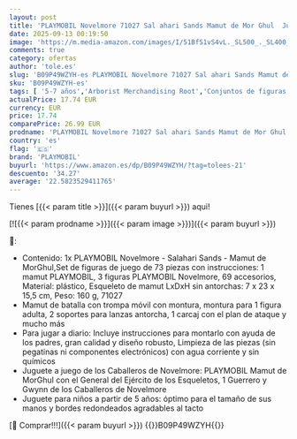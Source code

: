 ```yaml
---
layout: post
title: 'PLAYMOBIL Novelmore 71027 Sal ahari Sands Mamut de Mor Ghul  Juguetes para niños a Partir de 5 años'
date: 2025-09-13 00:19:50
image: 'https://m.media-amazon.com/images/I/51BfS1vS4vL._SL500_._SL400_.jpg'
comments: true
category: ofertas
author: 'tole.es'
slug: 'B09P49WZYH-es PLAYMOBIL Novelmore 71027 Sal ahari Sands Mamut de Mor...'
sku: 'B09P49WZYH-es'
tags: [ '5-7 años','Arborist Merchandising Root','Conjuntos de figuras de juguete','Juegos, juguetes y coleccionables para niños grandes','Juguetes','Juguetes y juegos','Muñecos y figuras','Outlet de Juguetes y Juegos','Self Service','Special Features Stores','Top brands in Toys','b6d17eda-2c26-45ed-a098-453a9f96e839_0','b6d17eda-2c26-45ed-a098-453a9f96e839_2301','b6d17eda-2c26-45ed-a098-453a9f96e839_5501','b6d17eda-2c26-45ed-a098-453a9f96e839_6301','b6d17eda-2c26-45ed-a098-453a9f96e839_7701','playmobil','🇪🇸', ]
actualPrice: 17.74 EUR
currency: EUR
price: 17.74
comparePrice: 26.99 EUR
prodname: 'PLAYMOBIL Novelmore 71027 Sal ahari Sands Mamut de Mor Ghul  Juguetes para niños a Partir de 5 años'
country: 'es'
flag: '🇪🇸'
brand: 'PLAYMOBIL'
buyurl: 'https://www.amazon.es/dp/B09P49WZYH/?tag=tolees-21'
descuento: '34.27'
average: '22.5823529411765'
---
```


Tienes [{{< param title >}}]({{< param buyurl >}}) aqui!

[![{{< param prodname >}}]({{< param image >}})]({{< param buyurl >}})

🔎:

- Contenido: 1x PLAYMOBIL Novelmore - Salahari Sands - Mamut de MorGhul,Set de figuras de juego de 73 piezas con instrucciones: 1 mamut PLAYMOBIL, 3 figuras PLAYMOBIL Novelmore, 69 accesorios, Material: plástico, Esqueleto de mamut LxDxH sin antorchas: 7 x 23 x 15,5 cm, Peso: 160 g, 71027
- Mamut de batalla con trompa móvil con montura, montura para 1 figura adulta, 2 soportes para lanzas antorcha, 1 carcaj con el plan de ataque y mucho más
- Para jugar a diario: Incluye instrucciones para montarlo con ayuda de los padres, gran calidad y diseño robusto, Limpieza de las piezas (sin pegatinas ni componentes electrónicos) con agua corriente y sin químicos
- Juguete a juego de los Caballeros de Novelmore: PLAYMOBIL Mamut de MorGhul con el General del Ejército de los Esqueletos, 1 Guerrero y Gwynn de los Caballeros de Novelmore
- Juguete para niños a partir de 5 años: óptimo para el tamaño de sus manos y bordes redondeados agradables al tacto

[🛒 Comprar!!!]({{< param buyurl >}})
{{<world>}}B09P49WZYH{{</world>}}
